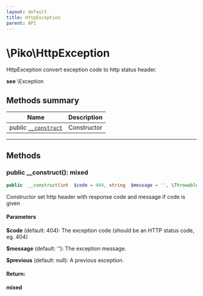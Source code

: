 ```yaml
---
layout: default
title: HttpException
parent: API
---
```




# \Piko\HttpException

HttpException convert exception code to http status header.





**see**  \Exception






## Methods summary

| Name | Description |
|------|-------------|
| public [`__construct`](#method___construct) | Constructor |


-----



## Methods




<a name="method___construct"></a>
### public **__construct()**: mixed

```php
public  __construct(int  $code = 404, string  $message = '', \Throwable  $previous = null): mixed
```

Constructor set http header with response code and message if code is given



#### Parameters
**$code**  (default: 404):
The exception code (should be an HTTP status code, eg. 404)

**$message**  (default: ''):
The exception message.

**$previous**  (default: null):
A previous exception.






#### Return:
**mixed**


